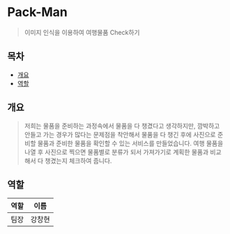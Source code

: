 # Pack-Man

> 이미지 인식을 이용하여 여행물품 Check하기

## 목차

- [개요](#개요)
- [역할](#역할) 

## 개요

> 저희는 물품을 준비하는 과정속에서 물품을 다 챙겼다고 생각하지만, 깜박하고 안들고 가는 경우가 많다는 문제점을 착안해서 물품을 다 챙긴 후에 사진으로 준비할 물품과 준비한 물품을 확인할 수 있는 서비스를 만들었습니다. 여행 물품을 나열 후 사진으로 찍으면 물품별로 분류가 되서 가져가기로 계획한 물품과 비교해서 다 챙겼는지 체크하여 줍니다.

## 역할

| 역할 | 이름   |
| ---- | ------ |
| 팀장 | 강창현 |

